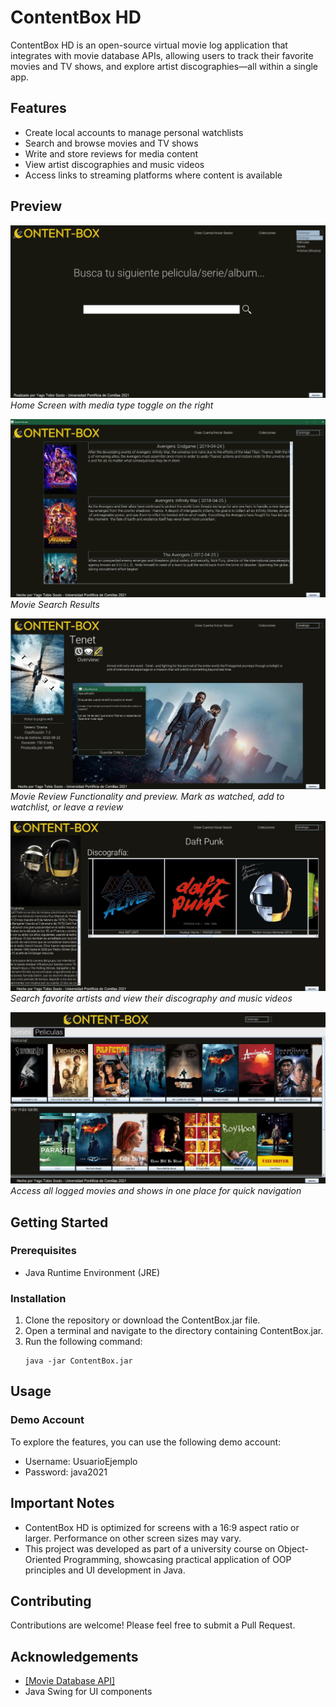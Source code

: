 # ContentBox HD

ContentBox HD is an open-source virtual movie log application that integrates with movie database APIs, allowing users to track their favorite movies and TV shows, and explore artist discographies—all within a single app.

## Features

- Create local accounts to manage personal watchlists
- Search and browse movies and TV shows
- Write and store reviews for media content
- View artist discographies and music videos
- Access links to streaming platforms where content is available

## Preview

![Home Screen](imgs_repo/Initial%20Screen.png)
*Home Screen with media type toggle on the right*

![Search Results API](imgs_repo/Search-Results-Movies.png)
*Movie Search Results*

![Movie Review Functionality](imgs_repo/Movie-Review%20Functionality.png)
*Movie Review Functionality and preview. Mark as watched, add to watchlist, or leave a review*

![Artist Music Profile](imgs_repo/Artists-Music-Profile.png)
*Search favorite artists and view their discography and music videos*

![Watch List Series](imgs_repo/Watch-List-Movies.png)
*Access all logged movies and shows in one place for quick navigation*

## Getting Started

### Prerequisites

- Java Runtime Environment (JRE)

### Installation

1. Clone the repository or download the ContentBox.jar file.
2. Open a terminal and navigate to the directory containing ContentBox.jar.
3. Run the following command:
   ```
   java -jar ContentBox.jar
   ```

## Usage

### Demo Account

To explore the features, you can use the following demo account:
- Username: UsuarioEjemplo
- Password: java2021

## Important Notes

- ContentBox HD is optimized for screens with a 16:9 aspect ratio or larger. Performance on other screen sizes may vary.
- This project was developed as part of a university course on Object-Oriented Programming, showcasing practical application of OOP principles and UI development in Java.

## Contributing

Contributions are welcome! Please feel free to submit a Pull Request.

## Acknowledgements

- [\[Movie Database API\]](https://www.themoviedb.org/)
- Java Swing for UI components
